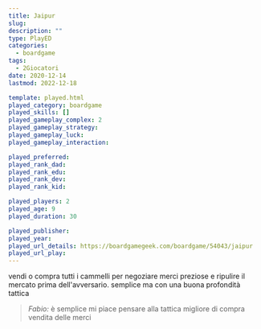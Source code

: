 ```yaml
---
title: Jaipur
slug: 
description: ""
type: PlayED
categories:
  - boardgame
tags:
  - 2Giocatori
date: 2020-12-14
lastmod: 2022-12-18

template: played.html
played_category: boardgame
played_skills: []
played_gameplay_complex: 2
played_gameplay_strategy: 
played_gameplay_luck: 
played_gameplay_interaction: 

played_preferred: 
played_rank_dad: 
played_rank_edu: 
played_rank_dev: 
played_rank_kid: 

played_players: 2
played_age: 9
played_duration: 30

played_publisher: 
played_year: 
played_url_details: https://boardgamegeek.com/boardgame/54043/jaipur
played_url_play: 
---
```



vendi o compra tutti i cammelli per negoziare merci preziose e ripulire il mercato prima dell'avversario.
semplice ma con una buona profondità tattica

> *Fabio:*
> è semplice mi piace pensare alla tattica migliore di compra vendita delle merci


